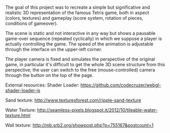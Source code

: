 The goal of this project was to recreate a simple but significative and realistic 3D representation of the famous Tetris game, 
both in aspect (colors, textures) and gameplay (score system, rotation of pieces, conditions of gameover).

The scene is static and not interactive in any way but shows a pausable game-over sequence (repeated cyclically) in which we suppose a 
player is actually controlling the game. The speed of the animation is adjustable through the interface on the upper-left corner.

The player camera is fixed and simulates the perspective of the original game, in particular it's difficult to get the whole 3D scene structure
from this perspective; the user can switch to the free (mouse-controlled) camera through the button on the top of the page.

External resources:
Shader Loader: https://github.com/codecruzer/webgl-shader-loader-js

Sand texture: http://www.texturesforest.com/ripple-sand-texture

Water Texture: http://seamless-pixels.blogspot.it/2012/10/tileable-water-texture.html

Wall texture: http://mb.srb2.org/showpost.php?p=755167&postcount=1
